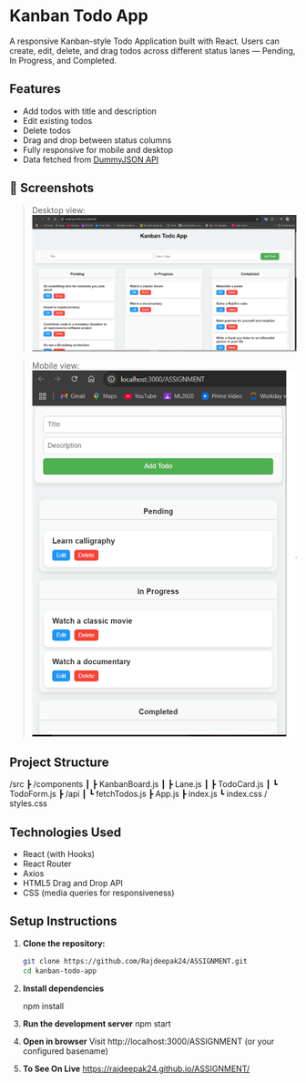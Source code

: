 # Kanban Todo App

A responsive Kanban-style Todo Application built with React. Users can create, edit, delete, and drag todos across different status lanes — Pending, In Progress, and Completed.

## Features

- Add todos with title and description
- Edit existing todos
- Delete todos
- Drag and drop between status columns
- Fully responsive for mobile and desktop
- Data fetched from [DummyJSON API](https://dummyjson.com/todos)

## 📸 Screenshots

> Desktop view:
> ![alt text](DesktopView.PNG)

> Mobile view:
> ![alt text](MobileView.PNG)

## Project Structure

/src
┣ /components
┃ ┣ KanbanBoard.js
┃ ┣ Lane.js
┃ ┣ TodoCard.js
┃ ┗ TodoForm.js
┣ /api
┃ ┗ fetchTodos.js
┣ App.js
┣ index.js
┗ index.css / styles.css

## Technologies Used

- React (with Hooks)
- React Router
- Axios
- HTML5 Drag and Drop API
- CSS (media queries for responsiveness)

## Setup Instructions

1. **Clone the repository:**

   ```bash
   git clone https://github.com/Rajdeepak24/ASSIGNMENT.git
   cd kanban-todo-app

   ```

2. **Install dependencies**

   npm install

3. **Run the development server**
   npm start
4. **Open in browser**
   Visit http://localhost:3000/ASSIGNMENT (or your configured basename)

5. **To See On Live**
   https://rajdeepak24.github.io/ASSIGNMENT/
